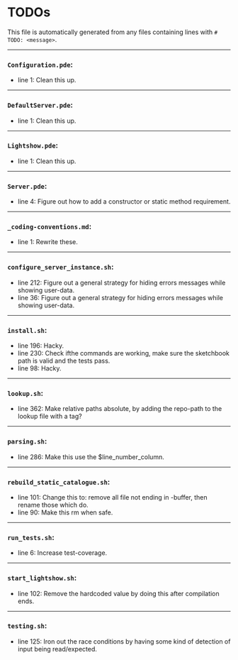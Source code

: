 # TODOs
This file is automatically generated from any files containing lines with `#  TODO: <message>`.

---
### `Configuration.pde`:
* line 1: Clean this up.
---
### `DefaultServer.pde`:
* line 1: Clean this up.
---
### `Lightshow.pde`:
* line 1: Clean this up.
---
### `Server.pde`:
* line 4: Figure out how to add a constructor or static method requirement.
---
### `_coding-conventions.md`:
* line 1: Rewrite these.
---
### `configure_server_instance.sh`:
* line 212: Figure out a general strategy for hiding errors messages while showing user-data.
* line 36: Figure out a general strategy for hiding errors messages while showing user-data.
---
### `install.sh`:
* line 196: Hacky.
* line 230: Check ifthe commands are working, make sure the sketchbook path is valid and the tests pass.
* line 98: Hacky.
---
### `lookup.sh`:
* line 362: Make relative paths absolute, by adding the repo-path to the lookup file with a tag?
---
### `parsing.sh`:
* line 286: Make this use the $line_number_column.
---
### `rebuild_static_catalogue.sh`:
* line 101: Change this to: remove all file not ending in -buffer, then rename those which do.
* line 90: Make this rm when safe.
---
### `run_tests.sh`:
* line 6: Increase test-coverage.
---
### `start_lightshow.sh`:
* line 102: Remove the hardcoded value by doing this after compilation ends.
---
### `testing.sh`:
* line 125: Iron out the race conditions by having some kind of detection of input being read/expected.

